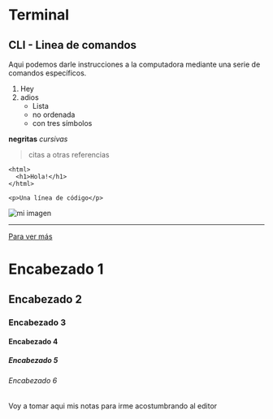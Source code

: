 # Terminal

## CLI - Linea de comandos
Aqui podemos darle instrucciones a la computadora mediante una serie de comandos específicos.

1. Hey
2. adios
    - Lista
    * no ordenada
    + con tres símbolos

**negritas**
*cursivas*
> citas a otras referencias

~~~
<html>
  <h1>Hola!</h1>
</html>
~~~

`<p>Una línea de código</p>`


![mi imagen](https://upload.wikimedia.org/wikipedia/commons/thumb/4/48/Markdown-mark.svg/1200px-Markdown-mark.svg.png)
***

[Para ver más](https://markdown.es/sintaxis-markdown/)

# Encabezado 1
## Encabezado 2
### Encabezado 3
#### Encabezado 4
##### Encabezado 5
###### Encabezado 6



Voy a tomar aqui mis notas para irme acostumbrando al editor
